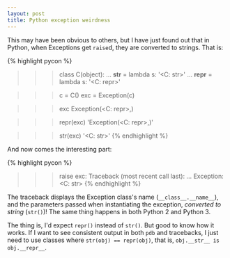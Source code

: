 ```yaml
---
layout: post
title: Python exception weirdness
---
```


This may have been obvious to others, but I have just found out that in Python,
when Exceptions get `raise`d, they are converted to strings. That is:

{% highlight pycon %}
>>> class C(object):
...     __str__ = lambda s: '<C: str>'
...     __repr__ = lambda s: '<C: repr>'

>>> c = C()
>>> exc = Exception(c)

>>> exc
Exception(<C: repr>,)

>>> repr(exc)
'Exception(<C: repr>,)'

>>> str(exc)
'<C: str>'
{% endhighlight %}

And now comes the interesting part:

{% highlight pycon %}
>>> raise exc:
Traceback (most recent call last):
...
Exception: <C: str>
{% endhighlight %}

The traceback displays the Exception class's name (`__class__.__name__`), and
the parameters passed when instantiating the exception, *converted to string*
(`str()`)! The same thing happens in both Python 2 and Python 3.

The thing is, I'd expect `repr()` instead of `str()`. But good to know how it
works. If I want to see consistent output in both `pdb` and tracebacks, I just
need to use classes where `str(obj) == repr(obj)`, that is, `obj.__str__ is
obj.__repr__`.
